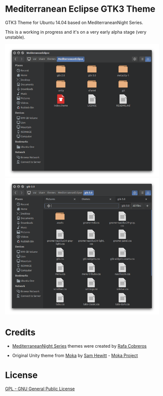 Mediterranean Eclipse GTK3 Theme
================================

GTK3 Theme for Ubuntu 14.04 based on MediterraneanNight Series.

This is a working in progress and it's on a very early alpha stage (very unstable).

![Files (Nautilus)](screenshot-nautilus-1.png)
![Files (Nautilus)](screenshot-nautilus-2.png)

Credits
=======

* [MediterraneanNight Series](http://gnome-look.org/content/show.php/MediterraneanNight+Series?content=156782) themes were created by [Rafa Cobreros](http://gnome-look.org/usermanager/search.php?username=trastes)

* Original Unity theme from [Moka](http://gnome-look.org/content/show.php/Moka+GTK3+Theme?content=160565) by [Sam Hewitt](http://snwh.org/) - [Moka Project](http://mokaproject.com/)
 
License
=======

[GPL - GNU General Public License](https://www.gnu.org/copyleft/gpl.html)
